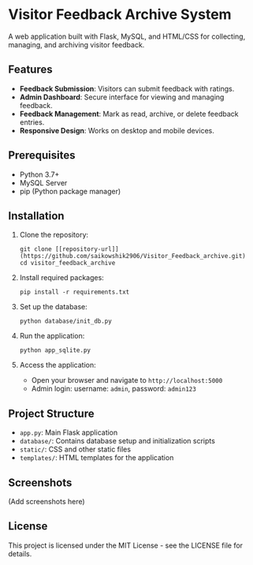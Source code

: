 # Visitor Feedback Archive System

A web application built with Flask, MySQL, and HTML/CSS for collecting, managing, and archiving visitor feedback.

## Features

- **Feedback Submission**: Visitors can submit feedback with ratings.
- **Admin Dashboard**: Secure interface for viewing and managing feedback.
- **Feedback Management**: Mark as read, archive, or delete feedback entries.
- **Responsive Design**: Works on desktop and mobile devices.

## Prerequisites

- Python 3.7+
- MySQL Server
- pip (Python package manager)

## Installation

1. Clone the repository:

   ```
   git clone [[repository-url]](https://github.com/saikowshik2906/Visitor_Feedback_archive.git)
   cd visitor_feedback_archive
   ```

2. Install required packages:

   ```
   pip install -r requirements.txt
   ```

3. Set up the database:

   ```
   python database/init_db.py
   ```

4. Run the application:

   ```
   python app_sqlite.py
   ```

5. Access the application:
   - Open your browser and navigate to `http://localhost:5000`
   - Admin login: username: `admin`, password: `admin123`

## Project Structure

- `app.py`: Main Flask application
- `database/`: Contains database setup and initialization scripts
- `static/`: CSS and other static files
- `templates/`: HTML templates for the application

## Screenshots

(Add screenshots here)

## License

This project is licensed under the MIT License - see the LICENSE file for details.
